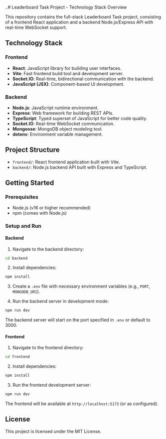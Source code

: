 ..# Leaderboard Task Project - Technology Stack Overview

This repository contains the full-stack Leaderboard Task project, consisting of a frontend React application and a backend Node.js/Express API with real-time WebSocket support.

## Technology Stack

### Frontend

- **React**: JavaScript library for building user interfaces.
- **Vite**: Fast frontend build tool and development server.
- **Socket.IO**: Real-time, bidirectional communication with the backend.
- **JavaScript (JSX)**: Component-based UI development.

### Backend

- **Node.js**: JavaScript runtime environment.
- **Express**: Web framework for building REST APIs.
- **TypeScript**: Typed superset of JavaScript for better code quality.
- **Socket.IO**: Real-time WebSocket communication.
- **Mongoose**: MongoDB object modeling tool.
- **dotenv**: Environment variable management.

## Project Structure

- `frontend/`: React frontend application built with Vite.
- `backend/`: Node.js backend API built with Express and TypeScript.

## Getting Started

### Prerequisites

- Node.js (v16 or higher recommended)
- npm (comes with Node.js)

### Setup and Run

#### Backend

1. Navigate to the backend directory:

```bash
cd backend
```

2. Install dependencies:

```bash
npm install
```

3. Create a `.env` file with necessary environment variables (e.g., `PORT`, `MONGODB_URI`).

4. Run the backend server in development mode:

```bash
npm run dev
```

The backend server will start on the port specified in `.env` or default to 3000.

#### Frontend

1. Navigate to the frontend directory:

```bash
cd frontend
```

2. Install dependencies:

```bash
npm install
```

3. Run the frontend development server:

```bash
npm run dev
```

The frontend will be available at `http://localhost:5173` (or as configured).

## License

This project is licensed under the MIT License.
